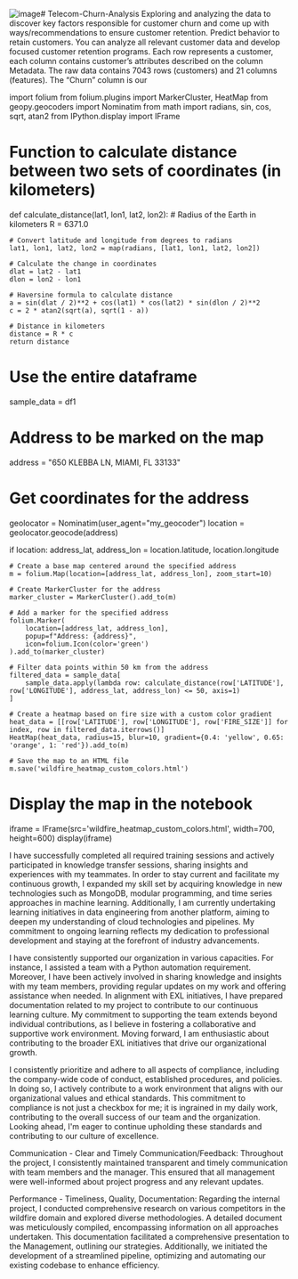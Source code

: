 ![image](https://github.com/maya034/Churn-Analysis/assets/61015843/4747de26-fb67-4dc6-92ee-ebfc5f3aa0ac)# Telecom-Churn-Analysis
Exploring and analyzing the data to discover key factors responsible for customer churn and come up with ways/recommendations to ensure customer retention.
Predict behavior to retain customers. You can analyze all relevant customer data and develop focused customer retention programs. Each row represents a customer, each column contains customer’s attributes described on the column Metadata. The raw data contains 7043 rows (customers) and 21 columns (features). The “Churn” column is our 



import folium
from folium.plugins import MarkerCluster, HeatMap
from geopy.geocoders import Nominatim
from math import radians, sin, cos, sqrt, atan2
from IPython.display import IFrame

# Function to calculate distance between two sets of coordinates (in kilometers)
def calculate_distance(lat1, lon1, lat2, lon2):
    # Radius of the Earth in kilometers
    R = 6371.0

    # Convert latitude and longitude from degrees to radians
    lat1, lon1, lat2, lon2 = map(radians, [lat1, lon1, lat2, lon2])

    # Calculate the change in coordinates
    dlat = lat2 - lat1
    dlon = lon2 - lon1

    # Haversine formula to calculate distance
    a = sin(dlat / 2)**2 + cos(lat1) * cos(lat2) * sin(dlon / 2)**2
    c = 2 * atan2(sqrt(a), sqrt(1 - a))

    # Distance in kilometers
    distance = R * c
    return distance

# Use the entire dataframe
sample_data = df1

# Address to be marked on the map
address = "650 KLEBBA LN, MIAMI, FL 33133"

# Get coordinates for the address
geolocator = Nominatim(user_agent="my_geocoder")
location = geolocator.geocode(address)

if location:
    address_lat, address_lon = location.latitude, location.longitude

    # Create a base map centered around the specified address
    m = folium.Map(location=[address_lat, address_lon], zoom_start=10)

    # Create MarkerCluster for the address
    marker_cluster = MarkerCluster().add_to(m)

    # Add a marker for the specified address
    folium.Marker(
        location=[address_lat, address_lon],
        popup=f"Address: {address}",
        icon=folium.Icon(color='green')
    ).add_to(marker_cluster)

    # Filter data points within 50 km from the address
    filtered_data = sample_data[
        sample_data.apply(lambda row: calculate_distance(row['LATITUDE'], row['LONGITUDE'], address_lat, address_lon) <= 50, axis=1)
    ]

    # Create a heatmap based on fire size with a custom color gradient
    heat_data = [[row['LATITUDE'], row['LONGITUDE'], row['FIRE_SIZE']] for index, row in filtered_data.iterrows()]
    HeatMap(heat_data, radius=15, blur=10, gradient={0.4: 'yellow', 0.65: 'orange', 1: 'red'}).add_to(m)

    # Save the map to an HTML file
    m.save('wildfire_heatmap_custom_colors.html')


# Display the map in the notebook
iframe = IFrame(src='wildfire_heatmap_custom_colors.html', width=700, height=600)
display(iframe)







I have successfully completed all required training sessions and actively participated in knowledge transfer sessions, sharing insights and experiences with my teammates. In order to stay current and facilitate my continuous growth, I expanded my skill set by acquiring knowledge in new technologies such as MongoDB, modular programming, and time series approaches in machine learning. Additionally, I am currently undertaking learning initiatives in data engineering from another platform, aiming to deepen my understanding of cloud technologies and pipelines. My commitment to ongoing learning reflects my dedication to professional development and staying at the forefront of industry advancements.


I have consistently supported our organization in various capacities. For instance, I assisted a team with a Python automation requirement. Moreover, I have been actively involved in sharing knowledge and insights with my team members, providing regular updates on my work and offering assistance when needed. In alignment with EXL initiatives, I have prepared documentation related to my project to contribute to our continuous learning culture. My commitment to supporting the team extends beyond individual contributions, as I believe in fostering a collaborative and supportive work environment. Moving forward, I am enthusiastic about contributing to the broader EXL initiatives that drive our organizational growth.


I consistently prioritize and adhere to all aspects of compliance, including the company-wide code of conduct, established procedures, and policies. In doing so, I actively contribute to a work environment that aligns with our organizational values and ethical standards. This commitment to compliance is not just a checkbox for me; it is ingrained in my daily work, contributing to the overall success of our team and the organization. Looking ahead, I'm eager to continue upholding these standards and contributing to our culture of excellence.


Communication - Clear and Timely Communication/Feedback: Throughout the project, I consistently maintained transparent and timely communication with team members and the manager. This ensured that all management were well-informed about project progress and any relevant updates.

Performance - Timeliness, Quality, Documentation: Regarding the internal project, I conducted comprehensive research on various competitors in the wildfire domain and explored diverse methodologies. A detailed document was meticulously compiled, encompassing information on all approaches undertaken. This documentation facilitated a comprehensive presentation to the Management, outlining our strategies. Additionally, we initiated the development of a streamlined pipeline, optimizing and automating our existing codebase to enhance efficiency.
